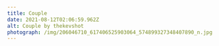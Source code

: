 ```yaml
---
title: Couple
date: 2021-08-12T02:06:59.962Z
alt: Couple by thekevshot
photograph: /img/206046710_617406525903064_574899327348407890_n.jpg
---
```

